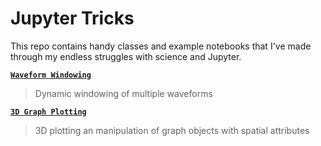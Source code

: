 # Jupyter Tricks
This repo contains handy classes and example notebooks that I've made through
my endless struggles with science and Jupyter.


[**``Waveform Windowing``**](./Python/histograms/example_histogram_window.ipynb)
  > Dynamic windowing of multiple waveforms

[**``3D Graph Plotting``**](./R/graphs/3dplot/graph3D.md)
  > 3D plotting an manipulation of graph objects with spatial attributes
